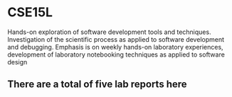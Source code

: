 # CSE15L
Hands-on exploration of software development tools and techniques. Investigation of the scientific process as applied to software development and debugging. Emphasis is on weekly hands-on laboratory experiences, development of laboratory notebooking techniques as applied to software design

There are a total of five lab reports here
-
